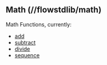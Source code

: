 ## Math (//flowstdlib/math)
Math Functions, currently:
* [add](add/add.md)
* [subtract](subtract/subtract.md)
* [divide](divide/divide.md)
* [sequence](sequence.md)
